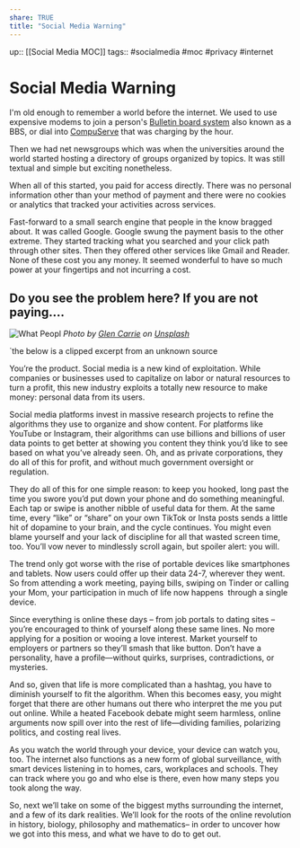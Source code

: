 ```yaml
---
share: TRUE
title: "Social Media Warning"
---
```

up:: [[Social Media MOC]]
tags:: #socialmedia #moc #privacy  #internet

# Social Media Warning 

I'm old enough to remember a world before the internet.  We used to use expensive modems to join a person's [Bulletin board system](https://en.wikipedia.org/wiki/Bulletin_board_system) also known as a BBS, or dial into [CompuServe](https://en.wikipedia.org/wiki/CompuServe) that was charging by the hour.

Then we had net newsgroups which was when the universities around the world started hosting a directory of groups organized by topics.  It was still textual and simple but exciting nonetheless.

When all of this started, you paid for access directly.  There was no personal information other than your method of payment and there were no cookies or analytics that tracked your activities across services.

Fast-forward to a small search engine that people in the know bragged about.  It was called Google.  Google swung the payment basis to the other extreme.  They started tracking what you searched and your click path through other sites.  Then they offered other services like Gmail and Reader.  None of these cost you any money.  It seemed wonderful to have so much power at your fingertips and not incurring a cost.

Do you see the problem here?  If you are not paying....
---

![What Peopl](https://images.unsplash.com/photo-1533895328642-8035bacd565a?crop=entropy&cs=tinysrgb&fit=max&fm=jpg&ixid=MnwzNjAwOTd8MHwxfHNlYXJjaHwxNHx8cHJpdmFjeXxlbnwwfDB8fHwxNjY4NzAwNDAy&ixlib=rb-4.0.3&q=80&w=1080)
*Photo by [Glen Carrie](https://unsplash.com/@glencarrie?utm_source=Obsidian%20Image%20Inserter%20Plugin&utm_medium=referral) on [Unsplash](https://unsplash.com/?utm_source=Obsidian%20Image%20Inserter%20Plugin&utm_medium=referral)*

`the below is a clipped excerpt from an unknown source

You’re the product.
Social media is a new kind of exploitation. While companies or businesses used to capitalize on labor or natural resources to turn a profit, this new industry exploits a totally new resource to make money: personal data from its users. 

Social media platforms invest in massive research projects to refine the algorithms they use to organize and show content. For platforms like YouTube or Instagram, their algorithms can use billions and billions of user data points to get better at showing you content they think you’d like to see based on what you’ve already seen. Oh, and as private corporations, they do all of this for profit, and without much government oversight or regulation.

They do all of this for one simple reason: to keep you hooked, long past the time you swore you’d put down your phone and do something meaningful. Each tap or swipe is another nibble of useful data for them. At the same time, every “like” or “share” on your own TikTok or Insta posts sends a little hit of dopamine to your brain, and the cycle continues. You might even blame yourself and your lack of discipline for all that wasted screen time, too. You’ll vow never to mindlessly scroll again, but spoiler alert: you will. 

The trend only got worse with the rise of portable devices like smartphones and tablets. Now users could offer up their data 24-7, wherever they went. So from attending a work meeting, paying bills, swiping on Tinder or calling your Mom, your participation in much of life now happens  through a single device. 

Since everything is online these days – from job portals to dating sites – you’re encouraged to think of yourself along these same lines. No more applying for a position or wooing a love interest. Market yourself to employers or partners so they’ll smash that like button. Don’t have a personality, have a profile—without quirks, surprises, contradictions, or mysteries. 

And so, given that life is more complicated than a hashtag, you have to diminish yourself to fit the algorithm. When this becomes easy, you might forget that there are other humans out there who interpret the me you put out online. While a heated Facebook debate might seem harmless, online arguments now spill over into the rest of life—dividing families, polarizing politics, and costing real lives. 

As you watch the world through your device, your device can watch you, too. The internet also functions as a new form of global surveillance, with smart devices listening in to homes, cars, workplaces and schools. They can track where you go and who else is there, even how many steps you took along the way.

So, next we’ll take on some of the biggest myths surrounding the internet, and a few of its dark realities. We’ll look for the roots of the online revolution in history, biology, philosophy and mathematics– in order to uncover how we got into this mess, and what we have to do to get out. 

